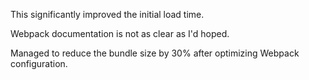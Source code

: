 This significantly improved the initial load time.

Webpack documentation is not as clear as I'd hoped.

Managed to reduce the bundle size by 30% after optimizing Webpack configuration.